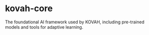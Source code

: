 # kovah-core
The foundational AI framework used by KOVAH, including pre-trained models and tools for adaptive learning.
